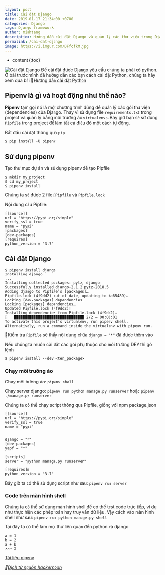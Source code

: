 ```yaml
---
layout: post
title: Cài đặt Django
date: 2019-01-17 21:34:00 +0700
categories: Django
tags: Django framework
author: minhtang
description: Hướng dẫn cài đặt Django và quản lý các thư viện trong Django
permalink: /cai-dat-django
image: https://i.imgur.com/DFfcfkM.jpg
---
```


* content
{:toc}

![Cài đặt Django](https://i.imgur.com/DFfcfkM.jpg)
Để cài đặt được Django yêu cầu chúng ta phải có python. Ở bài trước mình đã hướng dẫn các bạn cách cài đặt Python, chúng ta hãy xem qua bài [Hướng dẫn cài đặt Python](https://rubykachu.github.io/cai-dat-python-va-moi-truong)




## Pipenv là gì và hoạt động như thế nào?

**Pipenv** tạm gọi nó là một chương trình dùng để quản lý các gói thư viện (dependencies) của Django. Thay vì sử dụng file `requirements.txt` trong project và quản lý bằng môi trường ảo `virtualenvs`. Bây giờ bạn sẽ sử dụng `Pipfile` trong project để làm tất cả điều đó một cách tự động.

Bắt đầu cài đặt thông qua `pip`

`$ pip install -U pipenv`

## Sử dụng pipenv
Tạo thư mục dự án và sử dụng pipenv để tạo Pipfile
```
$ mkdir my_project
$ cd my_project
$ pipenv install
```
Chúng ta sẽ được 2 file `Pipfile` và `Pipfile.lock`

Nội dung cảu Pipfile:
```
[[source]]
url = "https://pypi.org/simple"
verify_ssl = true
name = "pypi"
[packages]
[dev-packages]
[requires]
python_version = "3.7"
```

## Cài đặt Django

```
$ pipenv install django
Installing django
...
Installing collected packages: pytz, django
Successfully installed django-2.1.2 pytz-2018.5
Adding django to Pipfile's [packages]…
Pipfile.lock (4f9dd2) out of date, updating to (a65489)…
Locking [dev-packages] dependencies…
Locking [packages] dependencies…
Updated Pipfile.lock (4f9dd2)!
Installing dependencies from Pipfile.lock (4f9dd2)…
🐍   ▉▉▉▉▉▉▉▉▉▉▉▉▉▉▉▉▉▉▉▉▉▉▉▉▉▉▉▉▉▉▉▉ 2/2 — 00:00:01
To activate this project's virtualenv, run pipenv shell.
Alternatively, run a command inside the virtualenv with pipenv run.
```

Kiểm tra `Pipfile` sẽ thấy nội dung chứa `django = "*"` đã được thêm vào

Nếu chúng ta muốn cài đặt các gói phụ thuộc cho môi trường DEV thì gõ lệnh

`$ pipenv install --dev <ten_package>`

### Chạy môi trường ảo
Chạy môi trường ảo: `pipenv shell`

Chạy server django: `pipenv run python manage.py runserver` hoặc `pipenv ./manage.py runserver`

Chúng ta có thể chạy script thông qua Pipfile, giống với npm package.json

```
[[source]]
url = "https://pypi.org/simple"
verify_ssl = true
name = "pypi"


django = "*"
[dev-packages]
yapf = "*"

[scripts]
server = "python manage.py runserver"

[requires]m
python_version = "3.7"
```

Bây giờ ta có thể sử dụng script như sau: `pipenv run server`

### Code trên màn hình shell

Chúng ta có thể sử dụng màn hình shell để có thể test code trực tiếp, ví dụ như thực hiện các phép toán hay truy vấn dữ liệu. Vậy cách vào màn hình shell như sau: `pipenv run python manage.py shell`

Tại đây ta có thể làm mọi thứ liên quan đến python và django

```
a = 1
b = 2
a + b
>>> 3
```
[Tài liệu pipenv](https://pipenv.readthedocs.io/en/latest/)

_[Dịch từ nguồn hackernoon](https://hackernoon.com/reaching-python-development-nirvana-bb5692adf30c)_











